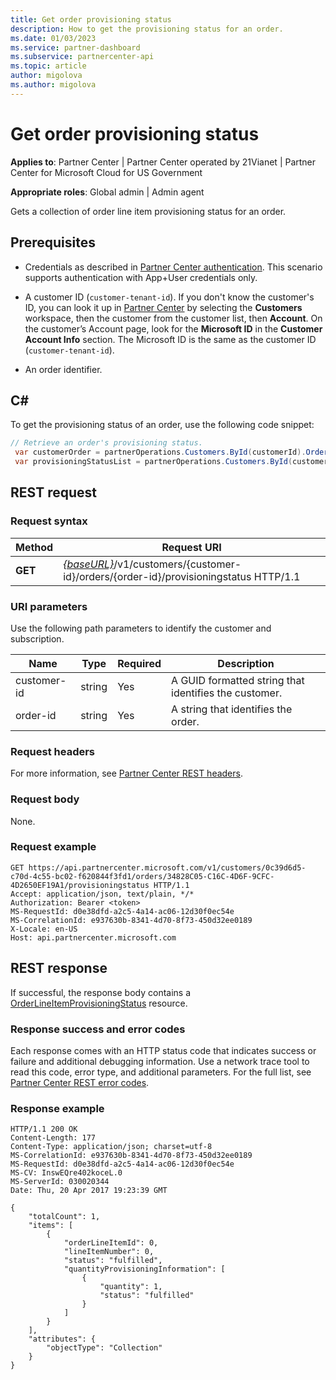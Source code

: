 ```yaml
---
title: Get order provisioning status
description: How to get the provisioning status for an order.
ms.date: 01/03/2023
ms.service: partner-dashboard
ms.subservice: partnercenter-api
ms.topic: article
author: migolova
ms.author: migolova
---
```


# Get order provisioning status

**Applies to**: Partner Center | Partner Center operated by 21Vianet |  Partner Center for Microsoft Cloud for US Government

**Appropriate roles**: Global admin | Admin agent

Gets a collection of order line item provisioning status for an order.

## Prerequisites

- Credentials as described in [Partner Center authentication](partner-center-authentication.md). This scenario supports authentication with App+User credentials only.

- A customer ID (`customer-tenant-id`). If you don't know the customer's ID, you can look it up in [Partner Center](https://partner.microsoft.com/dashboard) by selecting the **Customers** workspace, then the customer from the customer list, then **Account**. On the customer’s Account page, look for the **Microsoft ID** in the **Customer Account Info** section. The Microsoft ID is the same as the customer ID  (`customer-tenant-id`).

- An order identifier.

## C\#

To get the provisioning status of an order, use the following code snippet:

``` csharp
// Retrieve an order's provisioning status.
 var customerOrder = partnerOperations.Customers.ById(customerId).Orders.ById(orderId).Get();
 var provisioningStatusList = partnerOperations.Customers.ById(customerId).Orders.ById(customerOrder.Id).ProvisioningStatus.Get();
```

## REST request

### Request syntax

| Method  | Request URI                                                                                                                        |
|---------|------------------------------------------------------------------------------------------------------------------------------------|
| **GET** | [*{baseURL}*](partner-center-rest-urls.md)/v1/customers/{customer-id}/orders/{order-id}/provisioningstatus HTTP/1.1 |

### URI parameters

Use the following path parameters to identify the customer and subscription.

| Name            | Type   | Required | Description                                               |
|-----------------|--------|----------|-----------------------------------------------------------|
| customer-id     | string | Yes      | A GUID formatted string that identifies the customer.     |
| order-id        | string | Yes      | A string that identifies the order.        |

### Request headers

For more information, see [Partner Center REST headers](headers.md).

### Request body

None.

### Request example

```http
GET https://api.partnercenter.microsoft.com/v1/customers/0c39d6d5-c70d-4c55-bc02-f620844f3fd1/orders/34828C05-C16C-4D6F-9CFC-4D2650EF19A1/provisioningstatus HTTP/1.1
Accept: application/json, text/plain, */*
Authorization: Bearer <token>
MS-RequestId: d0e38dfd-a2c5-4a14-ac06-12d30f0ec54e
MS-CorrelationId: e937630b-8341-4d70-8f73-450d32ee0189
X-Locale: en-US
Host: api.partnercenter.microsoft.com
```

## REST response

If successful, the response body contains a [OrderLineItemProvisioningStatus](order-resources.md#orderlineitemprovisioningstatus) resource.

### Response success and error codes

Each response comes with an HTTP status code that indicates success or failure and additional debugging information. Use a network trace tool to read this code, error type, and additional parameters. For the full list, see [Partner Center REST error codes](error-codes.md).

### Response example

```http
HTTP/1.1 200 OK
Content-Length: 177
Content-Type: application/json; charset=utf-8
MS-CorrelationId: e937630b-8341-4d70-8f73-450d32ee0189
MS-RequestId: d0e38dfd-a2c5-4a14-ac06-12d30f0ec54e
MS-CV: InswEQre402koceL.0
MS-ServerId: 030020344
Date: Thu, 20 Apr 2017 19:23:39 GMT

{
    "totalCount": 1,
    "items": [
        {
            "orderLineItemId": 0,
            "lineItemNumber": 0,
            "status": "fulfilled",
            "quantityProvisioningInformation": [
                {
                    "quantity": 1,
                    "status": "fulfilled"
                }
            ]
        }
    ],
    "attributes": {
        "objectType": "Collection"
    }
}
```
